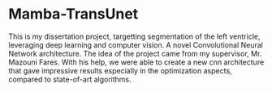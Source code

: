 # Mamba-TransUnet
This is my dissertation project, targetting segmentation of the left ventricle, leveraging deep learning and computer vision. A novel Convolutional Neural Network architecture.
The idea of the project came from my supervisor, Mr. Mazouni Fares. With his help, we were able to create a new cnn architecture that gave impressive results especially in the optimization aspects, compared to state-of-art algorithms.
